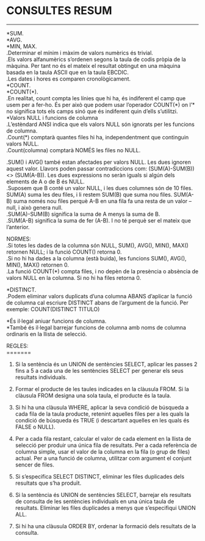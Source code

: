 # CONSULTES RESUM

---

\*SUM.  
\*AVG.  
\*MIN, MAX.  
.Determinar el mínim i màxim de valors numèrics és trivial.  
.Els valors alfanumèrics s’ordenen segons la taula de codis pròpia de la màquina. Per tant no és el mateix el resultat obtingut en una màquina basada en la taula ASCII que en la taula EBCDIC.  
.Les dates i hores es comparen cronològicament.  
\*COUNT.  
\*COUNT(\*).  
.En realitat, count compta les línies que hi ha, és indiferent el camp que usem per a fer-ho. És per això que podem usar l’operador COUNT(\*) on l’\* no significa tots els camps sinó que és indiferent quin d’ells s’utilitzi.  
\*Valors NULL i funcions de columna  
.L’estèndard ANSI indica que els valors NULL són ignorats per les funcions de columna.  
.Count(\*) comptarà quantes files hi ha, independentment que continguin valors NULL.  
.Count(columna) comptarà NOMÉS les files no NULL.

.SUM() i AVG() també estan afectades per valors NULL. Les dues ignoren aquest valor. Llavors poden passar contradiccions com: (SUM(A)-SUM(B)) \<\> (SUM(A-B)). Les dues expressions no seràn iguals si algún dels elements de A o de B és NULL.   
.Suposem que B conté un valor NULL, i les dues columnes són de 10 files. SUM(A) suma les deu files, i li restem SUM(B) que suma nou files. SUM(A-B) suma només nou files perquè A-B en una fila fa una resta de un valor – null, i això genera null.  
.SUM(A)-SUM(B) significa la suma de A menys la suma de B.  
.SUM(A-B) significa la suma de fer (A-B). I no té perquè ser el mateix que l’anterior.

NORMES:  
.Si  totes les dades de la columna són NULL, SUM(), AVG(), MIN(), MAX() retornen NULL; i la funció COUNT() retorna 0\.  
.Si no hi ha dades a la columna (està buida), les funcions SUM(), AVG(), MIN(), MAX() retornen 0\.  
.La funció COUNT(\*) compta files, i no depèn de la presència o absència de valors NULL en la columna. Si no hi ha files retorna 0\.

\*DISTINCT.  
.Podem eliminar valors duplicats d’una columna ABANS d’aplicar la funció de columna cal escriure DISTINCT abans de l’argument de la funció. Per exemple: COUNT(DISTINCT TITULO)

\*És il·legal aniuar funcions de columna.  
\*També és il·legal barrejar funcions de columna amb noms de columna ordinaris en la llista de selecció.

REGLES:  
\=======

1) Si la sentència és un UNION de sentències SELECT, aplicar les passes 2 fins a 5 a cada una de les sentències SELECT per generar els seus resultats individuals.

2) Formar el producte de les taules indicades en la clàusula FROM. Si la clàusula FROM designa una sola taula, el producte és la taula.

3) Si hi ha una clàusula WHERE, aplicar la seva condició  de búsqueda a cada fila de la taula producte, retenint aquelles files per a les quals la condició de búsqueda és TRUE (i descartant aquelles en les quals és FALSE o NULL).

4) Per a cada fila restant, calcular el valor de cada element en la llista de selecció per produir una única fila de resultats. Per a cada referència de columna simple, usar el valor de la columna en la fila (o grup de files) actual. Per a una funció de columna, utilitzar com argument el conjunt sencer de files.

 

5) Si s’especifica SELECT DISTINCT, eliminar les files duplicades dels resultats que s’ha produït.

6) Si la sentència és UNION de sentències SELECT, barrejar els resultats de consulta de les sentències individuals en una única taula de resultats. Eliminar les files duplicades a menys que s’especifiqui UNION ALL.

7) Si hi ha una clàusula ORDER BY, ordenar la formació dels resultats de la consulta.

